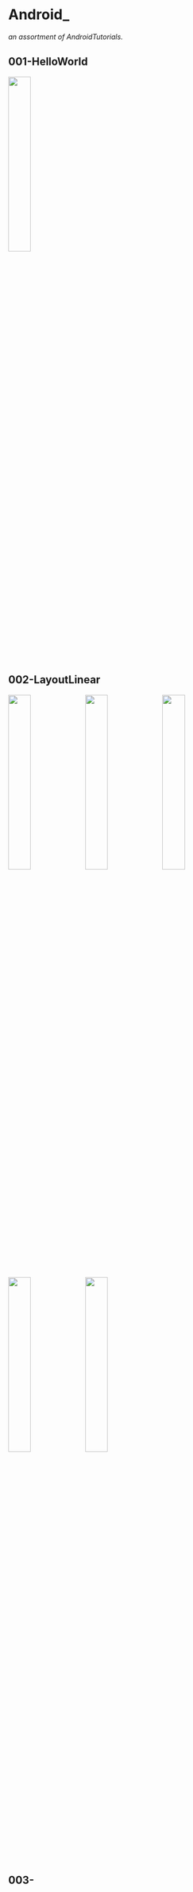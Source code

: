# Android_
*an assortment of AndroidTutorials.*

## 001-HelloWorld

<img src="https://github.com/fasminelee/Android_/blob/master/images/001-HelloWorld.png" width="30%" />

## 002-LayoutLinear

<img src="https://github.com/fasminelee/Android_/blob/master/images/002-Layout1.png" width="30%" />
<img src="https://github.com/fasminelee/Android_/blob/master/images/002-Layout2.png" width="30%" />
<img src="https://github.com/fasminelee/Android_/blob/master/images/002-Layout3-1.png" width="30%" />
<img src="https://github.com/fasminelee/Android_/blob/master/images/002-Layout3-2.png" width="30%" />
<img src="https://github.com/fasminelee/Android_/blob/master/images/002-Layout4.png" width="30%" />

## 003-

